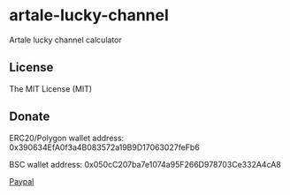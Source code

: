 # artale-lucky-channel
Artale lucky channel calculator

## License
The MIT License (MIT)

## Donate
ERC20/Polygon wallet address: 
0x390634EfA0f3a4B083572a19B9D17063027feFb6

BSC wallet address: 
0x050cC207ba7e1074a95F266D978703Ce332A4cA8
  
[Paypal](https://www.paypal.me/fu0224)
